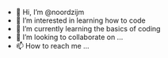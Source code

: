 - 👋 Hi, I’m @noordzijm
- 👀 I’m interested in learning how to code
- 🌱 I’m currently learning the basics of coding 
- 💞️ I’m looking to collaborate on ...
- 📫 How to reach me ...

<!---
noordzijm/noordzijm is a ✨ special ✨ repository because its `README.md` (this file) appears on your GitHub profile.
You can click the Preview link to take a look at your changes.
--->
